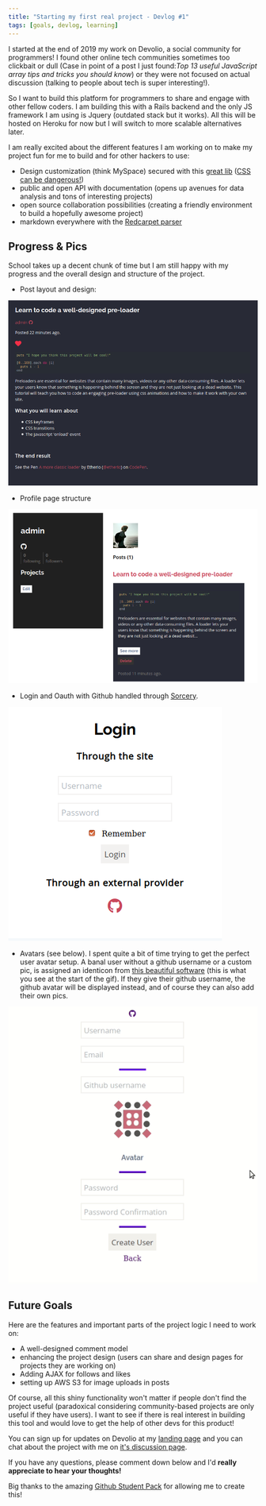 ```yaml
---
title: "Starting my first real project - Devlog #1"
tags: [goals, devlog, learning]
---
```


I started at the end of 2019 my work on Devolio, a social community for programmers! I found other online tech communities sometimes too clickbait or dull (Case in point of a post I just found:_Top 13 useful JavaScript array tips and tricks you should know_) or they were not focused on actual discussion (talking to people about tech is super interesting!).

So I want to build this platform for programmers to share and engage with other fellow coders.
I am building this with a Rails backend and the only JS framework I am using is Jquery (outdated stack but it works). All this will be hosted on Heroku for now but I will switch to more scalable alternatives later.

I am really excited about the different features I am working on to make my project fun for me to build and for other hackers to use:

- Design customization (think MySpace) secured with this [great lib](https://github.com/rgrove/sanitize) ([CSS can be dangerous!](https://stackoverflow.com/questions/41925390/what-are-the-risks-associated-with-using-inline-styles))
- public and open API with documentation (opens up avenues for data analysis and tons of interesting projects)
- open source collaboration possibilities (creating a friendly environment to build a hopefully awesome project)
- markdown everywhere with the [Redcarpet parser](https://github.com/vmg/redcarpet)

## Progress & Pics

School takes up a decent chunk of time but I am still happy with my progress and the overall design and structure of the project.

- Post layout and design:

![Post design](/assets/images/post.png)

- Profile page structure

![Profile](/assets/images/profile.png)

- Login and Oauth with Github handled through [Sorcery](https://github.com/Sorcery/sorcery).


![login](/assets/images/github-login.png)


- Avatars (see below). I spent quite a bit of time trying to get the perfect user avatar setup. A banal user without a github username or a custom pic, is assigned an identicon from [this beautiful software](https://jdenticon.com/) (this is what you see at the start of the gif). If they give their github username, the github avatar will be displayed instead, and of course they can also add their own pics.

![avatars!](/assets/images/avatar.gif)

## Future Goals

Here are the features and important parts of the project logic I need to work on:

- A well-designed comment model
- enhancing the project design (users can share and design pages for projects they are working on)
- Adding AJAX for follows and likes
- setting up AWS S3 for image uploads in posts

Of course, all this shiny functionality won't matter if people don't find the project useful (paradoxical considering community-based projects are only useful if they have users). I want to see if there is real interest in building this tool and would love to get the help of other devs for this product!

You can sign up for updates on Devolio at my [landing page](http://bit.ly/devolio-landing) and you can chat about the project with me on [it's discussion page](https://www.devol.io/discuss).

If you have any questions, please comment down below and I'd **really appreciate to hear your thoughts!**

Big thanks to the amazing [Github Student Pack](https://education.github.com/) for allowing me to create this!